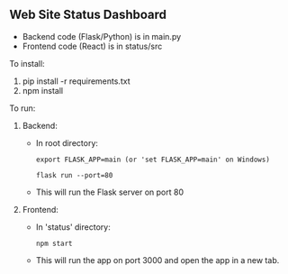 ## Web Site Status Dashboard

* Backend code (Flask/Python) is in main.py
* Frontend code (React) is in status/src

To install:
1. pip install -r requirements.txt
2. npm install

To run:
1. Backend:
     - In root directory:

           export FLASK_APP=main (or 'set FLASK_APP=main' on Windows)

           flask run --port=80
    - This will run the Flask server on port 80

2. Frontend:
     - In 'status' directory:

           npm start

    - This will run the app on port 3000 and open the app in a new tab.
